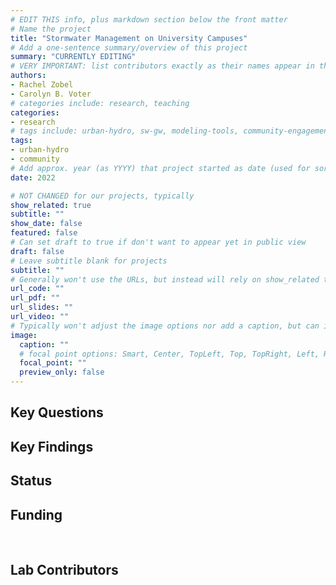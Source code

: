 ```yaml
---
# EDIT THIS info, plus markdown section below the front matter
# Name the project
title: "Stormwater Management on University Campuses"
# Add a one-sentence summary/overview of this project
summary: "CURRENTLY EDITING"
# VERY IMPORTANT: list contributors exactly as their names appear in the person's Author page (e.g., Carolyn B. Voter, Rachel Zobel)
authors:
- Rachel Zobel
- Carolyn B. Voter
# categories include: research, teaching
categories:
- research
# tags include: urban-hydro, sw-gw, modeling-tools, community-engagement
tags:
- urban-hydro
- community
# Add approx. year (as YYYY) that project started as date (used for sorting)
date: 2022

# NOT CHANGED for our projects, typically
show_related: true
subtitle: ""
show_date: false
featured: false
# Can set draft to true if don't want to appear yet in public view
draft: false
# Leave subtitle blank for projects
subtitle: ""
# Generally won't use the URLs, but instead will rely on show_related true to display related publications and presentations. However, exceptions may occur (e.g., CSLS video).
url_code: ""
url_pdf: ""
url_slides: ""
url_video: ""
# Typically won't adjust the image options nor add a caption, but can if needed.
image:
  caption: ""
  # focal point options: Smart, Center, TopLeft, Top, TopRight, Left, Right, BottomLeft, Bottom, BottomRight
  focal_point: ""
  preview_only: false 
---
```

## Key Questions

## Key Findings

## Status

## Funding

<br>

## Lab Contributors

